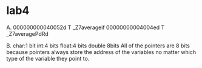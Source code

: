 # lab4

A.
000000000040052d T _Z7averageif
00000000004004ed T _Z7averagePdRd

B.
char:1 bit
int:4 bits
float:4 bits
double 8bits
All of the pointers are 8 bits because pointers always store the address of the variables no matter which type of the variable they point to.
